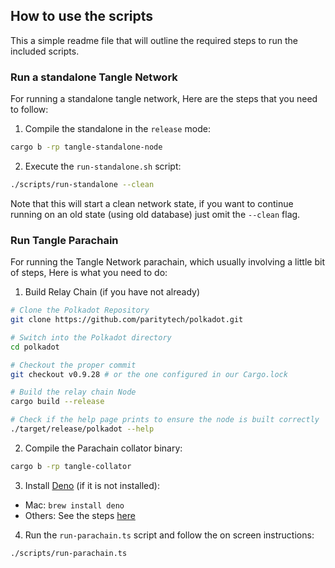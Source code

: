 ## How to use the scripts

This a simple readme file that will outline the required steps to run the included scripts.


### Run a standalone Tangle Network

For running a standalone tangle network, Here are the steps that you need to follow:

1. Compile the standalone in the `release` mode:
```sh
cargo b -rp tangle-standalone-node
```
2. Execute the `run-standalone.sh` script:
```sh
./scripts/run-standalone --clean
```

Note that this will start a clean network state, if you want to continue running on an old state (using old database)
just omit the `--clean` flag.

### Run Tangle Parachain

For running the Tangle Network parachain, which usually involving a little bit of steps, Here is what you need to do:

1. Build Relay Chain (if you have not already)
```sh
# Clone the Polkadot Repository
git clone https://github.com/paritytech/polkadot.git

# Switch into the Polkadot directory
cd polkadot

# Checkout the proper commit
git checkout v0.9.28 # or the one configured in our Cargo.lock

# Build the relay chain Node
cargo build --release

# Check if the help page prints to ensure the node is built correctly
./target/release/polkadot --help
```
2. Compile the Parachain collator binary:
```sh
cargo b -rp tangle-collator
```
3. Install [Deno](https://deno.land) (if it is not installed):
  * Mac: `brew install deno`
  * Others: See the steps [here](https://deno.land/#installation)
4. Run the `run-parachain.ts` script and follow the on screen instructions:

```sh
./scripts/run-parachain.ts
```

